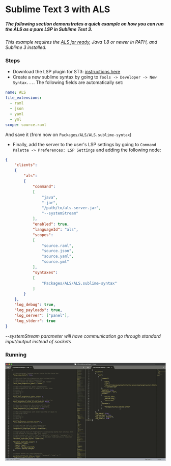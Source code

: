 # Sublime Text 3 with ALS
##### The following section demonstrates a quick example on how you can run the ALS as a pure LSP in Sublime Text 3.
_This example requires the [ALS jar ready](../../readme.md#java-generation), Java 1.8 or newer in PATH, and Sublime 3 installed._
### Steps
- Download the LSP plugin for ST3: [instructions here](https://lsp.readthedocs.io/en/latest/#getting-started)
- Create a new sublime syntax by going to `Tools -> Developer -> New Syntax...`. The following fields are automatically set:
```yaml
name: ALS
file_extensions:
  - raml
  - json
  - yaml
  - yml
scope: source.raml
``` 
And save it (from now on `Packages/ALS/ALS.sublime-syntax`)


- Finally, add the server to the user's LSP settings by going to `Command Palette -> Preferences: LSP Settings` and adding the following node:
```json
{
	"clients":
	{
		"als":
		{
			"command":
			[
				"java",
				"-jar",
				"/path/to/als-server.jar",
				"--systemStream"
			],
			"enabled": true,
			"languageId": "als",
			"scopes":
			[
				"source.raml",
				"source.json",
				"source.yaml",
				"source.yml"
			],
			"syntaxes":
			[
				"Packages/ALS/ALS.sublime-syntax"
			]
		}
	},
	"log_debug": true,
	"log_payloads": true,
	"log_server": ["panel"],
	"log_stderr": true
}
```
_--systemStream parameter will have communication go through standard input/output instead of sockets_


### Running

![Sublime Example](../../images/sublime/up-running.gif)

